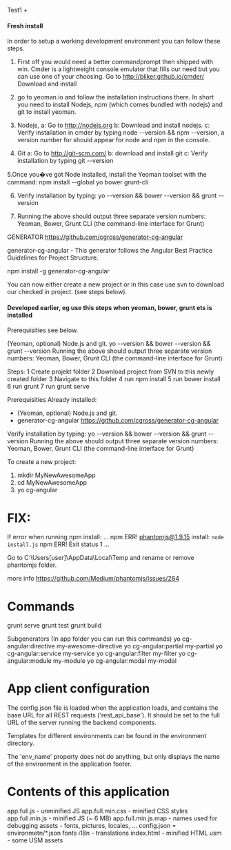 Test1
+

#### Fresh install ####

In order to setup a working development environment you can follow these steps.

1. First off you would need a better commandprompt then shipped with win.
Cmder is a lightweight console emulator that fills our need but you can use one of your choosing.
Go to http://bliker.github.io/cmder/
Download and install

2. go to yeoman.io and follow the installation instructions there. In short you need to install Nodejs, npm (which comes bundled with nodejs) and git to install yeoman.

3. Nodejs,	a:	Go to http://nodejs.org
		b:	Download and install nodejs.
		c:	Verify installation in cmder by typing node --version && npm --version, a version number for should appear for node and npm in the console.

4. Git		a:	Go to http://git-scm.com/
		b:	download and install git
		c: 	Verify installation by typing git --version


5.Once you�ve got Node installed, install the Yeoman toolset with the command:
npm install --global yo bower grunt-cli

6. Verify installation by typing:
yo --version && bower --version && grunt --version

7. Running the above should output three separate version numbers:
Yeoman, Bower, Grunt CLI (the command-line interface for Grunt)


GENERATOR
https://github.com/cgross/generator-cg-angular

generator-cg-angular - This generator follows the Angular Best Practice Guidelines for Project Structure.

npm install -g generator-cg-angular


You can now either create a new project or in this case use svn to download our checked in project. (see steps below).



#### Developed earlier, eg use this steps when yeoman, bower, grunt ets is installed ####
Prerequisities see below.

(Yeoman, optional) Node.js and git.
yo --version && bower --version && grunt --version
Running the above should output three separate version numbers: Yeoman, Bower, Grunt CLI (the command-line interface for Grunt)

Steps:
1 Create projekt folder
2 Download project from SVN to this newly created folder
3 Navigate to this folder
4 run npm install
5 run bower install
6 run grunt
7 run grunt serve



Prerequisities
Already installed:
* (Yeoman, optional) Node.js and git.
* generator-cg-angular https://github.com/cgross/generator-cg-angular

Verify installation by typing: yo --version && bower --version && grunt --version
Running the above should output three separate version numbers: Yeoman, Bower, Grunt CLI (the command-line interface for Grunt)



To create a new project:
1. mkdir MyNewAwesomeApp
2. cd MyNewAwesomeApp
3. yo cg-angular





FIX:
======================================

If error when running npm install:
...
npm ERR! phantomjs@1.9.15 install: `node install.js`
npm ERR! Exit status 1
...


Go to
C:\Users\[user]\AppData\Local\Temp
and rename or remove phantomjs folder.


more info
https://github.com/Medium/phantomjs/issues/284





Commands
======================================
grunt serve
grunt test
grunt build

Subgenerators
(In app folder you can run this commands)
yo cg-angular:directive my-awesome-directive
yo cg-angular:partial my-partial
yo cg-angular:service my-service
yo cg-angular:filter my-filter
yo cg-angular:module my-module
yo cg-angular:modal my-modal


App client configuration
=====================================
The config.json file is loaded when the application loads, and contains the base
URL for all REST requests ('rest_api_base'). It should be set to the full URL
of the server running the backend components.

Templates for different environments can be found in the environment directory.

The 'env_name' property does not do anything, but only displays the name of the
environment in the application footer.


Contents of this application
=====================================
app.full.js - unminified JS
app.full.min.css - minified CSS styles
app.full.min.js - minified JS (~ 6 MB)
app.full.min.js.map - names used for debugging
assets - fonts, pictures, locales, ...
config.json = environmetn/*.json
fonts
i18n - translations
index.html - minified HTML
usm - some USM assets

